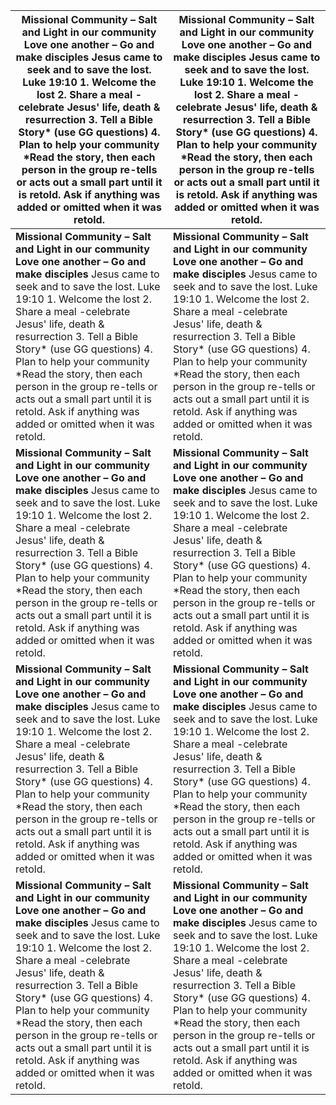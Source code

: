 | **Missional Community – Salt and Light in our community** **Love one another – Go and make disciples** Jesus came to seek and to save the lost. Luke 19:10 1. Welcome the lost 2. Share a meal -celebrate Jesus' life, death & resurrection 3. Tell a Bible Story\* (use GG questions) 4. Plan to help your community \*Read the story, then each person in the group re-tells or acts out a small part until it is retold. Ask if anything was added or omitted when it was retold. | **Missional Community – Salt and Light in our community** **Love one another – Go and make disciples** Jesus came to seek and to save the lost. Luke 19:10 1. Welcome the lost 2. Share a meal -celebrate Jesus' life, death & resurrection 3. Tell a Bible Story\* (use GG questions) 4. Plan to help your community \*Read the story, then each person in the group re-tells or acts out a small part until it is retold. Ask if anything was added or omitted when it was retold. |
|--------------------------------------------------------------------------------------------------------------------------------------------------------------------------------------------------------------------------------------------------------------------------------------------------------------------------------------------------------------------------------------------------------------------------------------------------------------------------------------|--------------------------------------------------------------------------------------------------------------------------------------------------------------------------------------------------------------------------------------------------------------------------------------------------------------------------------------------------------------------------------------------------------------------------------------------------------------------------------------|
| **Missional Community – Salt and Light in our community** **Love one another – Go and make disciples** Jesus came to seek and to save the lost. Luke 19:10 1. Welcome the lost 2. Share a meal -celebrate Jesus' life, death & resurrection 3. Tell a Bible Story\* (use GG questions) 4. Plan to help your community \*Read the story, then each person in the group re-tells or acts out a small part until it is retold. Ask if anything was added or omitted when it was retold. | **Missional Community – Salt and Light in our community** **Love one another – Go and make disciples** Jesus came to seek and to save the lost. Luke 19:10 1. Welcome the lost 2. Share a meal -celebrate Jesus' life, death & resurrection 3. Tell a Bible Story\* (use GG questions) 4. Plan to help your community \*Read the story, then each person in the group re-tells or acts out a small part until it is retold. Ask if anything was added or omitted when it was retold. |
| **Missional Community – Salt and Light in our community** **Love one another – Go and make disciples** Jesus came to seek and to save the lost. Luke 19:10 1. Welcome the lost 2. Share a meal -celebrate Jesus' life, death & resurrection 3. Tell a Bible Story\* (use GG questions) 4. Plan to help your community \*Read the story, then each person in the group re-tells or acts out a small part until it is retold. Ask if anything was added or omitted when it was retold. | **Missional Community – Salt and Light in our community** **Love one another – Go and make disciples** Jesus came to seek and to save the lost. Luke 19:10 1. Welcome the lost 2. Share a meal -celebrate Jesus' life, death & resurrection 3. Tell a Bible Story\* (use GG questions) 4. Plan to help your community \*Read the story, then each person in the group re-tells or acts out a small part until it is retold. Ask if anything was added or omitted when it was retold. |
| **Missional Community – Salt and Light in our community** **Love one another – Go and make disciples** Jesus came to seek and to save the lost. Luke 19:10 1. Welcome the lost 2. Share a meal -celebrate Jesus' life, death & resurrection 3. Tell a Bible Story\* (use GG questions) 4. Plan to help your community \*Read the story, then each person in the group re-tells or acts out a small part until it is retold. Ask if anything was added or omitted when it was retold. | **Missional Community – Salt and Light in our community** **Love one another – Go and make disciples** Jesus came to seek and to save the lost. Luke 19:10 1. Welcome the lost 2. Share a meal -celebrate Jesus' life, death & resurrection 3. Tell a Bible Story\* (use GG questions) 4. Plan to help your community \*Read the story, then each person in the group re-tells or acts out a small part until it is retold. Ask if anything was added or omitted when it was retold. |
| **Missional Community – Salt and Light in our community** **Love one another – Go and make disciples** Jesus came to seek and to save the lost. Luke 19:10 1. Welcome the lost 2. Share a meal -celebrate Jesus' life, death & resurrection 3. Tell a Bible Story\* (use GG questions) 4. Plan to help your community \*Read the story, then each person in the group re-tells or acts out a small part until it is retold. Ask if anything was added or omitted when it was retold. | **Missional Community – Salt and Light in our community** **Love one another – Go and make disciples** Jesus came to seek and to save the lost. Luke 19:10 1. Welcome the lost 2. Share a meal -celebrate Jesus' life, death & resurrection 3. Tell a Bible Story\* (use GG questions) 4. Plan to help your community \*Read the story, then each person in the group re-tells or acts out a small part until it is retold. Ask if anything was added or omitted when it was retold. |
